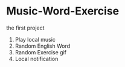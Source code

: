 # Music-Word-Exercise
the first project
1. Play local music
2. Random English Word
3. Random Exercise gif
4. Local notification
